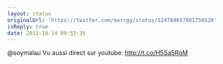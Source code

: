 ```yaml
---
layout: status
originalUrl: 'https://twitter.com/marcgg/status/124784657001750528'
isReply: true
date: 2011-10-14 09:52:35
---
```


@soymalau Vu aussi direct sur youtube: http://t.co/H5Sa5RgM
